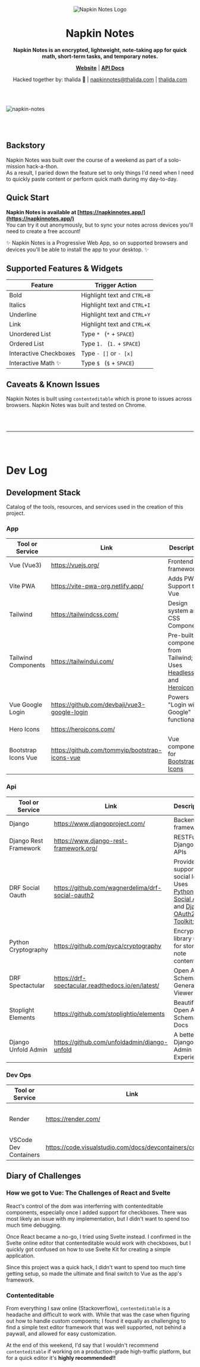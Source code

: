 <div align="center">
   <img src="https://github.com/thalida/napkinnotes/assets/3401715/75867e3a-150a-406b-89c9-69406a159096" alt="Napkin Notes Logo" />
   <h1>Napkin Notes</h1>
   <p>
      <strong>Napkin Notes is an encrypted, lightweight, note-taking app for quick math, short-term tasks, and temporary notes.</strong>
   </p>
   <p>
      <a href="https://napkinnotes.app" target="_blank"><strong>Website</strong></a> | 
      <a href="https://api.napkinnotes.app" target="_blank"><strong>API Docs</strong></a>
   </p>
   <p>
      Hacked together by: thalida 🦄 | <a href="mailto:napkinnotes@thalida.com">napkinnotes@thalida.com</a> | <a href="https://thalida.com">thalida.com</a>
   </p>
</div>

<br /><br />

![napkin-notes](https://github.com/thalida/napkinnotes/assets/3401715/7c94cbc2-1702-42b5-a7e1-b8e5fbdedb75)

<br /><br />

## Backstory

Napkin Notes was built over the course of a weekend as part of a solo-mission hack-a-thon.  
As a result, I paried down the feature set to only things I'd need when I need to quickly paste content or perform quick math during my day-to-day.


## Quick Start

**Napkin Notes is available at [https://napkinnotes.app/](https://napkinnotes.app/)**  
You can try it out anonymously, but to sync your notes across devices you'll need to create a free account!

✨  Napkin Notes is a Progressive Web App, so on supported browsers and devices you'll be able to install the app to your desktop. ✨ 


## Supported Features & Widgets
| Feature | Trigger Action |
|---------|----------------|
| Bold    | Highlight text and `CTRL+B` |
| Italics | Highlight text and `CTRL+I` |
| Underline | Highlight text and `CTRL+Y` |
| Link | Highlight text and `CTRL+K` |
| Unordered List | Type `* ` (`*` + `SPACE`) |
| Ordered List | Type `1. ` (`1.` + `SPACE`) |
| Interactive Checkboxes | Type `- []` or `- [x]` | 
| Interactive Math ✨ | Type `$ ` (`$` + `SPACE`) |


## Caveats & Known Issues

Napkin Notes is built using `contenteditable` which is prone to issues across browsers. Napkin Notes was built and tested on Chrome.

<br /><br />

---

<br /><br />

# Dev Log

## Development Stack
Catalog of the tools, resources, and services used in the creation of this project.

### App
| Tool or Service | Link | Description |
|-----------------|------|-------------|
| Vue (Vue3) | https://vuejs.org/ | Frontend framework |
| Vite PWA | https://vite-pwa-org.netlify.app/ | Adds PWA Support to Vue |
| Tailwind | https://tailwindcss.com/ | Design system and CSS Components |
| Tailwind Components | https://tailwindui.com/ | Pre-built components from Tailwind; Uses [Headless UI](https://headlessui.com/) and [Heroicons](https://heroicons.com/) |
| Vue Google Login | https://github.com/devbaji/vue3-google-login | Powers "Login with Google" functionality |
| Hero Icons | https://heroicons.com/ | |
| Bootstrap Icons Vue | https://github.com/tommyip/bootstrap-icons-vue | Vue components for [Bootstrap Icons](https://icons.getbootstrap.com/) |


### Api
| Tool or Service | Link | Description |
|-----------------|------|-------------|
| Django | https://www.djangoproject.com/ | Backend framework |
| Django Rest Framework | https://www.django-rest-framework.org/ | RESTFul Django APIs |
| DRF Social Oauth | https://github.com/wagnerdelima/drf-social-oauth2 | Provides support for social login; Uses [Python Social Auth](https://python-social-auth.readthedocs.io/en/latest/) and [Django OAuth2 Toolkit](https://django-oauth-toolkit.readthedocs.io/en/latest/); |
| Python Cryptography | https://github.com/pyca/cryptography | Encryption library used for storing note content |
| DRF Spectactular | https://drf-spectacular.readthedocs.io/en/latest/ | Open API Schema Generator & Viewer |
| Stoplight Elements | https://github.com/stoplightio/elements | Beautiful Open API Schema Docs |
| Django Unfold Admin | https://github.com/unfoldadmin/django-unfold | A better Django Admin Experience |  


### Dev Ops
| Tool or Service | Link | Description |
|-----------------|------|-------------|
| Render | https://render.com/ | Deployment and hosting for both the app and api | 
| VSCode Dev Containers | https://code.visualstudio.com/docs/devcontainers/containers | Development environment | 

## Diary of Challenges

### How we got to Vue: The Challenges of React and Svelte

React's control of the dom was interferring with contenteditable components, especially once I added support for checkboxes. There was most likely an issue with my implementation, but I didn't want to spend too much time debugging.

Once React became a no-go, I tried using Svelte instead. I confirmed in the Svelte online editor that contenteditable would work with checkboxes, but I quickly got confused on how to use Svelte Kit for creating a simple application. 

Since this project was a quick hack, I didn't want to spend too much time getting setup, so made the ultimate and final switch to Vue as the app's framework.


### Contenteditable

From everything I saw online (Stackoverflow), `contenteditable` is a headache and difficult to work with. While that was the case when figuring out how to handle custom compoents; I found it equally as challenging to find a simple text editor framework that was well supported, not behind a paywall, and allowed for easy customization.

At the end of this weekend, I'd say that I wouldn't recommend `contenteditable` if working on a production-grade high-traffic platform, but for a quick editor it's **highly recommended!!**


